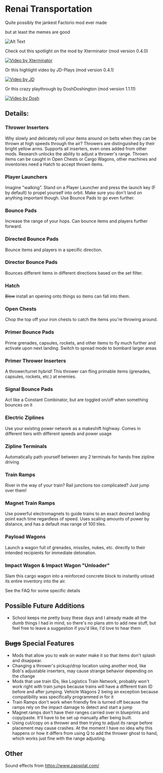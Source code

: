# Renai Transportation

Quite possibly the jankest Factorio mod ever made

but at least the memes are good

![Alt Text](https://i.imgur.com/dqsE3ko.gif)

Check out this spotlight on the mod by Xterminator (mod version 0.4.0)

[![Video by Xterminator](http://img.youtube.com/vi/hHCDSJsDH74/0.jpg)](https://www.youtube.com/watch?v=hHCDSJsDH74"https://img.youtube.com/vi/hHCDSJsDH74/0.jpg")

Or this highlight video by JD-Plays (mod version 0.4.1)

[![Video by JD](http://img.youtube.com/vi/v5SB9uabXlo/0.jpg)](https://youtu.be/v5SB9uabXlo "https://img.youtube.com/vi/v5SB9uabXlo/0.jpg")

Or this crazy playthrough by DoshDoshington (mod version 1.1.11)

[![Video by Dosh](https://img.youtube.com/vi/kWc9YbyJGYo/0.jpg)](https://www.youtube.com/watch?v=kWc9YbyJGYo "https://img.youtube.com/vi/kWc9YbyJGYo/0.jpg")

## Details:

### Thrower Inserters

Why slowly and delicately roll your items around on belts when they can be thrown at high speeds through the air? Throwers are distinguished by their bright yellow arms. Supports all inserters, even ones added from other mods. Research unlocks the ability to adjust a thrower's range. Thrown items can be caught in Open Chests or Cargo Wagons, other machines and inventories need a Hatch to accept thrown items.

### Player Launchers
  
Imagine "walking". Stand on a Player Launcher and press the launch key (F by default) to propel yourself into orbit. Make sure you don't land on anything important though. Use Bounce Pads to go even further.

### Bounce Pads
  
Increase the range of your hops. Can bounce items and players further forward.

### Directed Bounce Pads
  
Bounce items and players in a specific direction.

### Director Bounce Pads
  
Bounces different items in different directions based on the set filter.

### Hatch
  
~~Blow~~ install an opening onto things so items can fall into them. 

### Open Chests
  
Chop the top off your iron chests to catch the items you're throwing around.

### Primer Bounce Pads
  
Prime grenades, capsules, rockets, and other items to fly much further and activate upon next landing. Switch to spread mode to bombard larger areas 

### Primer Thrower Inserters
  
A thrower/turret hybrid! This thrower can fling primable items (grenades, capsules, rockets, etc.) at enemies.

### Signal Bounce Pads
  
Act like a Constant Combinator, but are toggled on/off when something bounces on it

### Electric Ziplines
  
Use your existing power network as a makeshift highway. Comes in different tiers with different speeds and power usage 

### Zipline Terminals
  
Automatically path yourself between any 2 terminals for hands free zipline driving

### Train Ramps
  
River in the way of your train? Rail junctions too complicated? Just jump over them!

### Magnet Train Ramps
  
Use powerful electromagnets to guide trains to an exact desired landing point each time regardless of speed. Uses scaling amounts of power by distance, and has a default max range of 100 tiles.

### Payload Wagons
  
Launch a wagon full of grenades, missiles, nukes, etc. directly to their intended recipients for immediate detonation.

### Impact Wagon & Impact Wagon "Unloader"
  
Slam this cargo wagon into a reinforced concrete block to instantly unload its entire inventory into the air.

See the FAQ for some specific details

## Possible Future Additions

- School keeps me pretty busy these days and I already made all the dumb things I had in mind, so there's no plans atm to add new stuff, but feel free to leave a suggestion if you'd like, I'd love to hear them

## ~~Bugs~~ Special Features

- Mods that allow you to walk on water make it so that items don't splash and disappear.
- Changing a thrower's pickup/drop location using another mod, like Bob's adjustable inserters, may cause strange behavior depending on the change
- Mods that use train IDs, like Logistics Train Network, probably won't work right with train jumps because trains will have a different train ID before and after jumping. Vehicle Wagons 2 being an exception because compatibility was specifically programmed in for it
- Train Ramps don't work when friendly fire is turned off because the ramps rely on the impact damage to detect and start a jump
- Magnet ramps don't have their ranges carried over in blueprints and copy/paste. It'll have to be set up manually after being built.
- Using cut/copy on a thrower and then trying to adjust its range before placement may cause crashes. At the moment I have no idea why this happens or how it differs from using Q to add the thrower ghost to hand, which works just fine with the range adjusting.

## Other

Sound effects from https://www.zapsplat.com/
